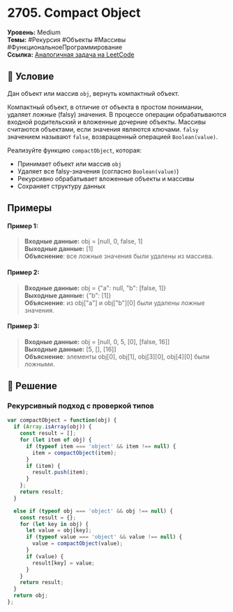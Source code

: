 # 2705. Compact Object

**Уровень:** Medium  
**Темы:** #Рекурсия #Объекты #Массивы #ФункциональноеПрограммирование  
**Ссылка:** [Аналогичная задача на LeetCode](https://leetcode.com/problems/compact-object/)

## 📜 Условие
Дан объект или массив `obj`, вернуть компактный объект.  

Компактный объект, в отличие от объекта в простом понимании, удаляет ложные (falsy) значения. В процессе операции обрабатываются входной родительский и вложенные дочерние объекты. Массивы считаются объектами, если значения являются ключами. `falsy` значением называют `false`, возвращенный операцией `Boolean(value)`.  

Реализуйте функцию `compactObject`, которая:
- Принимает объект или массив `obj`
- Удаляет все falsy-значения (согласно `Boolean(value)`)
- Рекурсивно обрабатывает вложенные объекты и массивы
- Сохраняет структуру данных

## Примеры

#### **Пример 1:**  
> **Входные данные:**  obj = [null, 0, false, 1]  
> **Выходные данные:** [1]  
> **Объяснение**: все ложные значения были удалены из массива.  

#### **Пример 2:**  
> **Входные данные:**  obj = {"a": null, "b": [false, 1]}  
> **Выходные данные:** {"b": [1]}  
> **Объяснение**: из obj["a"] и obj["b"][0] были удалены ложные значения.   

#### **Пример 3:**  
> **Входные данные:**  obj = [null, 0, 5, [0], [false, 16]]  
> **Выходные данные:** [5, [], [16]]  
> **Объяснение**: элементы obj[0], obj[1], obj[3][0], obj[4][0] были ложными.  

## 🎯 Решение
### Рекурсивный подход с проверкой типов
```javascript
var compactObject = function(obj) {
  if (Array.isArray(obj)) {
    const result = [];
    for (let item of obj) {
      if (typeof item === 'object' && item !== null) {
        item = compactObject(item);
      }
      if (item) {
        result.push(item);
      }
    };
    return result;
  }

  else if (typeof obj === 'object' && obj !== null) {
    const result = {};
    for (let key in obj) {
      let value = obj[key];
      if (typeof value === 'object' && value !== null) {
        value = compactObject(value);
      }
      if (value) {
        result[key] = value;
      }
    }
    return result;
  }
  return obj;
};
```